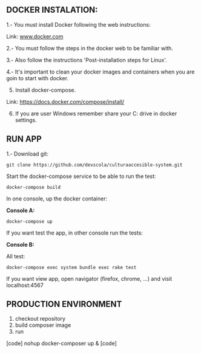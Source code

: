 ## DOCKER INSTALATION:

1.- You must install Docker following the web instructions:

Link: www.docker.com

2.- You must follow the steps in the docker web to be familiar with.

3.- Also follow the instructions 'Post-installation steps for Linux'.

4.- It's important to clean your docker images and containers when you are goin to start with docker.

5. Install docker-compose.

Link: https://docs.docker.com/compose/install/

6. If you are user Windows remember share your C: drive in docker settings.


## RUN APP

1.- Download git:

~~~
git clone https://github.com/devscola/culturaaccesible-system.git
~~~

Start the docker-compose service to be able to run the test:

~~~
docker-compose build
~~~

In one console, up the docker container:

**Console A:**

~~~
docker-compose up
~~~


If you want test the app, in other console run the tests:

**Console B:**

All test:
~~~
docker-compose exec system bundle exec rake test
~~~

If you want view app, open navigator (firefox, chrome, ...) and visit localhost:4567

## PRODUCTION ENVIRONMENT
1) checkout repository
2) build composer image
3) run

[code]
nohup docker-composer up &
[code]
